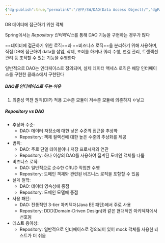 ```yaml
---
{"dg-publish":true,"permalink":"/공부/SW/DAO(Data Access Object)/","dgPassFrontmatter":true}
---
```



DB 데이터에 접근하기 위한 객체

Spring에서는 *Repository 인터페이스*를 통해 DAO 기능을 구현하는 경우가 많다

==데이터에 접근하기 위한 로직==과 ==비즈니스 로직==을 분리하기 위해 사용하며,
직접 DB에 접근하여 data를 삽입, 삭제, 조회를 하거나 쿼리 수행, 연결 관리, 트랜잭션 관리 등 조작할 수 있는 기능을 수행한다

일반적으로 DAO는 인터페이스로 정의되며, 실제 데이터 액세스 로직은 해당 인터페이스를 구현한 클래스에서 구현된다

##### DAO를 인터페이스로 두는 이유
1) 의존성 역전 원칙(DIP) 적용
   고수준 모듈이 저수준 모듈에 의존하지 ㅇ낳고
##### Repository vs DAO

- 추상화 수준:
    - DAO: 데이터 저장소에 대한 낮은 수준의 접근을 추상화
    - Repository: 객체 컬렉션에 대한 높은 수준의 추상화를 제공
- 범위:
    - DAO: 주로 단일 테이블이나 저장 프로시저와 연관
    - Repository: 하나 이상의 DAO를 사용하여 집계된 도메인 객체를 다룸
- 비즈니스 로직:
    - DAO: 일반적으로 순수한 CRUD 작업만 수행
    - Repository: 도메인 객체와 관련된 비즈니스 로직을 포함할 수 있음
- 설계 철학:
    - DAO: 데이터 영속성에 중점
    - Repository: 도메인 모델에 중점
- 사용 패턴:
    - DAO: 전통적인 3-tier 아키텍처(Java EE 패턴)에서 주로 사용
    - Repository: DDD(Domain-Driven Design)와 같은 현대적인 아키텍처에서 선호됨
- 테스트 용이성:
    - Repository: 일반적으로 인터페이스로 정의되어 있어 mock 객체를 사용한 테스트가 더 쉬움

```java

```